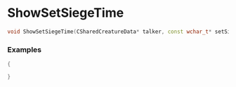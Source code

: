 # ShowSetSiegeTime

```cpp - C++
void ShowSetSiegeTime(CSharedCreatureData* talker, const wchar_t* setSiegeTime, const wchar_t* siegeTimeSettingExpired, const wchar_t* cantResetSiegeTime);
```

### Examples
```cpp - C++
{

}
```
